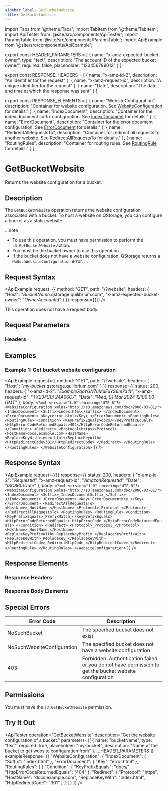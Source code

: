 ```yaml
---
sidebar_label: GetBucketWebsite
title: GetBucketWebsite
---
```


import Tabs from '@theme/Tabs';
import TabItem from '@theme/TabItem';
import ApiTester from '@site/src/components/ApiTester';
import ParamsTable from '@site/src/components/ParamsTable';
import ApiExample from '@site/src/components/ApiExample';

export const HEADER_PARAMETERS = [
  {
    name: "x-amz-expected-bucket-owner",
    type: "text",
    description: "The account ID of the expected bucket owner",
    required: false,
    placeholder: "123456789012"
  }
];

export const RESPONSE_HEADERS = [
  {
    name: "x-amz-id-2",
    description: "An identifier for the request"
  },
  {
    name: "x-amz-request-id",
    description: "A unique identifier for the request"
  },
  {
    name: "Date",
    description: "The date and time at which the response was sent"
  }
];

export const RESPONSE_ELEMENTS = [
  {
    name: "WebsiteConfiguration",
    description: "Container for website configuration. See <a href='/docs/api/q-storage/api-reference/data-types/website-configuration'>WebsiteConfiguration</a> for details."
  },
  {
    name: "IndexDocument",
    description: "Container for the index document suffix configuration. See <a href='/docs/api/q-storage/api-reference/data-types/index-document'>IndexDocument</a> for details."
  },
  {
    name: "ErrorDocument",
    description: "Container for the error document configuration. See <a href='/docs/api/q-storage/api-reference/data-types/error-document'>ErrorDocument</a> for details."
  },
  {
    name: "RedirectAllRequestsTo",
    description: "Container for redirect all requests to another website. See <a href='/docs/api/q-storage/api-reference/data-types/redirect-all-requests-to'>RedirectAllRequestsTo</a> for details."
  },
  {
    name: "RoutingRules",
    description: "Container for routing rules. See <a href='/docs/api/q-storage/api-reference/data-types/routing-rule'>RoutingRule</a> for details."
  }
];

# GetBucketWebsite

Returns the website configuration for a bucket.

## Description

The `GetBucketWebsite` operation returns the website configuration associated with a bucket. To host a website on QStorage, you can configure a bucket as a static website.

:::note
- To use this operation, you must have permission to perform the `s3:GetBucketWebsite` action.
- You must be the bucket owner to use this operation.
- If the bucket does not have a website configuration, QStorage returns a `NoSuchWebsiteConfiguration` error.
:::

## Request Syntax

<ApiExample
  request={{
    method: "GET",
    path: "/?website",
    headers: {
      "Host": "_BucketName_.qstorage.quilibrium.com",
      "x-amz-expected-bucket-owner": "_OwnerAccountId_"
    }
  }}
  response={{}}
/>

This operation does not have a request body.

## Request Parameters

### Headers

<ParamsTable parameters={HEADER_PARAMETERS} />

## Examples

### Example 1: Get bucket website configuration

<ApiExample
  request={{
    method: "GET",
    path: "/?website",
    headers: {
      "Host": "_my-bucket_.qstorage.quilibrium.com"
    }
  }}
  response={{
    status: 200,
    headers: {
      "x-amz-id-2": "_Example7qoYGN7uMuFuYS6m7a4l_",
      "x-amz-request-id": "_TX234S0F24A06C7_",
      "Date": "_Wed, 01 Mar 2024 12:00:00 GMT_"
    },
    body: `<?xml version="1.0" encoding="UTF-8"?>
<WebsiteConfiguration xmlns="http://s3.amazonaws.com/doc/2006-03-01/">
   <IndexDocument>
      <Suffix>index.html</Suffix>
   </IndexDocument>
   <ErrorDocument>
      <Key>error.html</Key>
   </ErrorDocument>
   <RoutingRules>
      <RoutingRule>
         <Condition>
            <KeyPrefixEquals>docs/</KeyPrefixEquals>
            <HttpErrorCodeReturnedEquals>404</HttpErrorCodeReturnedEquals>
         </Condition>
         <Redirect>
            <Protocol>https</Protocol>
            <HostName>docs.example.com</HostName>
            <ReplaceKeyWith>index.html</ReplaceKeyWith>
            <HttpRedirectCode>301</HttpRedirectCode>
         </Redirect>
      </RoutingRule>
   </RoutingRules>
</WebsiteConfiguration>`
  }}
/>

## Response Syntax

<ApiExample
  request={{}}
  response={{
    status: 200,
    headers: {
      "x-amz-id-2": "_RequestId_",
      "x-amz-request-id": "_AmazonRequestId_",
      "Date": "_ISO8601Date_"
    },
    body: `<?xml version="1.0" encoding="UTF-8"?>
<WebsiteConfiguration xmlns="http://s3.amazonaws.com/doc/2006-03-01/">
   <IndexDocument>
      <Suffix>_IndexDocumentSuffix_</Suffix>
   </IndexDocument>
   <ErrorDocument>
      <Key>_ErrorDocumentKey_</Key>
   </ErrorDocument>
   <RedirectAllRequestsTo>
      <HostName>_HostName_</HostName>
      <Protocol>_Protocol_</Protocol>
   </RedirectAllRequestsTo>
   <RoutingRules>
      <RoutingRule>
         <Condition>
            <KeyPrefixEquals>_PrefixMatch_</KeyPrefixEquals>
            <HttpErrorCodeReturnedEquals>_HttpErrorCode_</HttpErrorCodeReturnedEquals>
         </Condition>
         <Redirect>
            <Protocol>_Protocol_</Protocol>
            <HostName>_HostName_</HostName>
            <ReplaceKeyPrefixWith>_ReplaceKeyPrefix_</ReplaceKeyPrefixWith>
            <ReplaceKeyWith>_ReplaceKey_</ReplaceKeyWith>
            <HttpRedirectCode>_RedirectHttpCode_</HttpRedirectCode>
         </Redirect>
      </RoutingRule>
   </RoutingRules>
</WebsiteConfiguration>`
  }}
/>

## Response Elements

### Response Headers

<ParamsTable responseElements={RESPONSE_HEADERS} type="response" />

### Response Body Elements

<ParamsTable responseElements={RESPONSE_ELEMENTS} type="response" />

## Special Errors

| Error Code | Description |
|------------|-------------|
| NoSuchBucket | The specified bucket does not exist |
| NoSuchWebsiteConfiguration | The specified bucket does not have a website configuration |
| 403 | Forbidden. Authentication failed or you do not have permission to get the bucket website configuration |

## Permissions

You must have the `s3:GetBucketWebsite` permission.

## Try It Out

<ApiTester
  operation="GetBucketWebsite"
  description="Get the website configuration of a bucket."
  parameters={[
    {
      name: "bucketName",
      type: "text",
      required: true,
      placeholder: "my-bucket",
      description: "Name of the bucket to get website configuration from"
    },
    ...HEADER_PARAMETERS
  ]}
  exampleResponse={{
    "WebsiteConfiguration": {
      "IndexDocument": {
        "Suffix": "index.html"
      },
      "ErrorDocument": {
        "Key": "error.html"
      },
      "RoutingRules": [
        {
          "Condition": {
            "KeyPrefixEquals": "docs/",
            "HttpErrorCodeReturnedEquals": "404"
          },
          "Redirect": {
            "Protocol": "https",
            "HostName": "docs.example.com",
            "ReplaceKeyWith": "index.html",
            "HttpRedirectCode": "301"
          }
        }
      ]
    }
  }}
/> 
